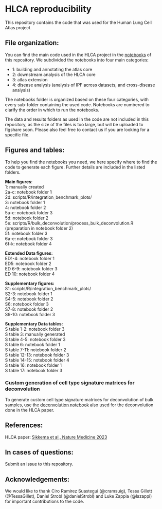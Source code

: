 # HLCA reproducibility
This repository contains the code that was used for the Human Lung Cell Atlas project. 

## File organization:
You can find the main code used in the HLCA project in the [notebooks](./notebooks) of this repository. We subdivided the notebooks into four main categories:
- 1: building and annotating the atlas core  
- 2: downstream analysis of the HLCA core  
- 3: atlas extension<br>
- 4: disease analysis (analysis of IPF across datasets, and cross-disease analysis)<br>

The notebooks folder is organized based on these four categories, with every sub-folder containing the used code. Notebooks are numbered to clarify the order in which to run the notebooks.

The data and results folders as used in the code are not included in this repository, as the size of the files is too large, but will be uploaded to figshare soon. Please also feel free to contact us if you are looking for a specific file.

## Figures and tables:
To help you find the notebooks you need, we here specify where to find the code to generate each figure. Further details are included in the listed folders.

__Main figures:__<br>
1: manually created <br>
2a-c: notebook folder 1<br>
2d: scripts/R/integration_benchmark_plots/<br> 
3: notebook folder 1<br>
4: notebook folder 2<br>
5a-c: notebook folder 3<br>
5d: notebook folder 2<br>
5e: scripts/R/bulk_deconvolution/process_bulk_deconvolution.R (preparation in notebook folder 2)<br>
5f: notebook folder 3<br>
6a-e: notebook folder 3<br>
6f-k: notebook folder 4<br>

__Extended Data figures:__<br>
ED1-4: notebook folder 1<br>
ED5: notebook folder 2<br>
ED 6-9: notebook folder 3<br>
ED 10: notebook folder 4<br>

__Supplementary figures:__<br>
S1: scripts/R/integration_benchmark_plots/<br>
S2-3: notebook folder 1<br>
S4-5: notebook folder 2<br>
S6: notebook folder 3<br>
S7-8: notebook folder 2<br>
S9-10: notebook folder 3<br>

__Supplementary Data tables:__<br>
S table 1-2: notebook folder 3<br>
S table 3: manually generated<br>
S table 4-5: notebook folder 3<br>
S table 6: notebook folder 1<br>
S table 7-11: notebook folder 2<br>
S table 12-13: notebook folder 3<br>
S table 14-15: notebook folder 4<br>
S table 16: notebook folder 1<br>
S table 17: notebook folder 3<br>

### Custom generation of cell type signature matrices for deconvolution
To generate custom cell type signature matrices for deconvolution of bulk samples, use the [deconvolution notebook](./notebooks/2_downstream_analysis_of_HLCA_core/11_EXAMPLE_NOTEBOOK_signature_matrix_generation_for_deconvolution.ipynb)  also used for the deconvolution done in the HLCA paper.

## References:
HLCA paper: [Sikkema et al., Nature Medicine 2023](https://www.nature.com/articles/s41591-023-02327-2)

## In cases of questions:
Submit an issue to this repository.

## Acknowledgements:
We would like to thank Ciro Ramirez Suastegui (@cramsuig), Tessa Gillett (@TessaGillet), Daniel Strobl (@danielStrobl) and Luke Zappia (@lazappi) for important contributions to the code.
